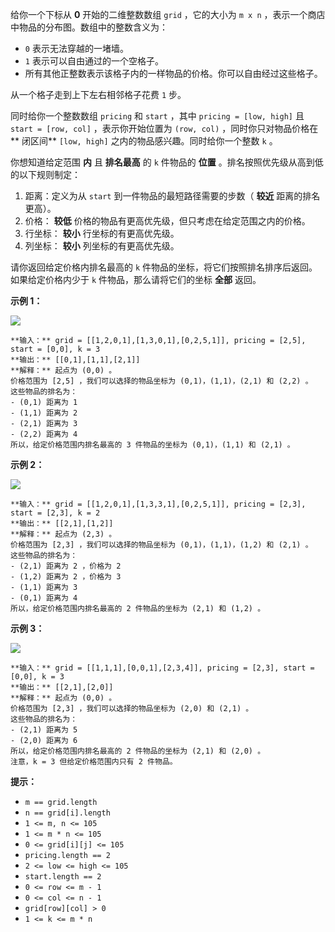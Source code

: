 给你一个下标从 **0**  开始的二维整数数组 `grid` ，它的大小为 `m x n` ，表示一个商店中物品的分布图。数组中的整数含义为：

  * `0` 表示无法穿越的一堵墙。
  * `1` 表示可以自由通过的一个空格子。
  * 所有其他正整数表示该格子内的一样物品的价格。你可以自由经过这些格子。

从一个格子走到上下左右相邻格子花费 `1` 步。

同时给你一个整数数组 `pricing` 和 `start` ，其中 `pricing = [low, high]` 且 `start = [row,
col]` ，表示你开始位置为 `(row, col)` ，同时你只对物品价格在 **  闭区间** `[low, high]`
之内的物品感兴趣。同时给你一个整数 `k` 。

你想知道给定范围 **内**  且 **排名最高**  的 `k` 件物品的 **位置**  。排名按照优先级从高到低的以下规则制定：

  1. 距离：定义为从 `start` 到一件物品的最短路径需要的步数（ **较近**  距离的排名更高）。
  2. 价格： **较低**  价格的物品有更高优先级，但只考虑在给定范围之内的价格。
  3. 行坐标： **较小**  行坐标的有更高优先级。
  4. 列坐标： **较小**  列坐标的有更高优先级。

请你返回给定价格内排名最高的 `k` 件物品的坐标，将它们按照排名排序后返回。如果给定价格内少于 `k` 件物品，那么请将它们的坐标  **全部**
返回。



**示例 1：**

![](https://assets.leetcode.com/uploads/2021/12/16/example1drawio.png)

    
    
    **输入：** grid = [[1,2,0,1],[1,3,0,1],[0,2,5,1]], pricing = [2,5], start = [0,0], k = 3
    **输出：** [[0,1],[1,1],[2,1]]
    **解释：** 起点为 (0,0) 。
    价格范围为 [2,5] ，我们可以选择的物品坐标为 (0,1)，(1,1)，(2,1) 和 (2,2) 。
    这些物品的排名为：
    - (0,1) 距离为 1
    - (1,1) 距离为 2
    - (2,1) 距离为 3
    - (2,2) 距离为 4
    所以，给定价格范围内排名最高的 3 件物品的坐标为 (0,1)，(1,1) 和 (2,1) 。
    

**示例 2：**

![](https://assets.leetcode.com/uploads/2021/12/16/example2drawio1.png)

    
    
    **输入：** grid = [[1,2,0,1],[1,3,3,1],[0,2,5,1]], pricing = [2,3], start = [2,3], k = 2
    **输出：** [[2,1],[1,2]]
    **解释：** 起点为 (2,3) 。
    价格范围为 [2,3] ，我们可以选择的物品坐标为 (0,1)，(1,1)，(1,2) 和 (2,1) 。
    这些物品的排名为： 
    - (2,1) 距离为 2 ，价格为 2
    - (1,2) 距离为 2 ，价格为 3
    - (1,1) 距离为 3
    - (0,1) 距离为 4
    所以，给定价格范围内排名最高的 2 件物品的坐标为 (2,1) 和 (1,2) 。
    

**示例 3：**

![](https://assets.leetcode.com/uploads/2021/12/30/example3.png)

    
    
    **输入：** grid = [[1,1,1],[0,0,1],[2,3,4]], pricing = [2,3], start = [0,0], k = 3
    **输出：** [[2,1],[2,0]]
    **解释：** 起点为 (0,0) 。
    价格范围为 [2,3] ，我们可以选择的物品坐标为 (2,0) 和 (2,1) 。
    这些物品的排名为：
    - (2,1) 距离为 5
    - (2,0) 距离为 6
    所以，给定价格范围内排名最高的 2 件物品的坐标为 (2,1) 和 (2,0) 。
    注意，k = 3 但给定价格范围内只有 2 件物品。
    



**提示：**

  * `m == grid.length`
  * `n == grid[i].length`
  * `1 <= m, n <= 105`
  * `1 <= m * n <= 105`
  * `0 <= grid[i][j] <= 105`
  * `pricing.length == 2`
  * `2 <= low <= high <= 105`
  * `start.length == 2`
  * `0 <= row <= m - 1`
  * `0 <= col <= n - 1`
  * `grid[row][col] > 0`
  * `1 <= k <= m * n`


